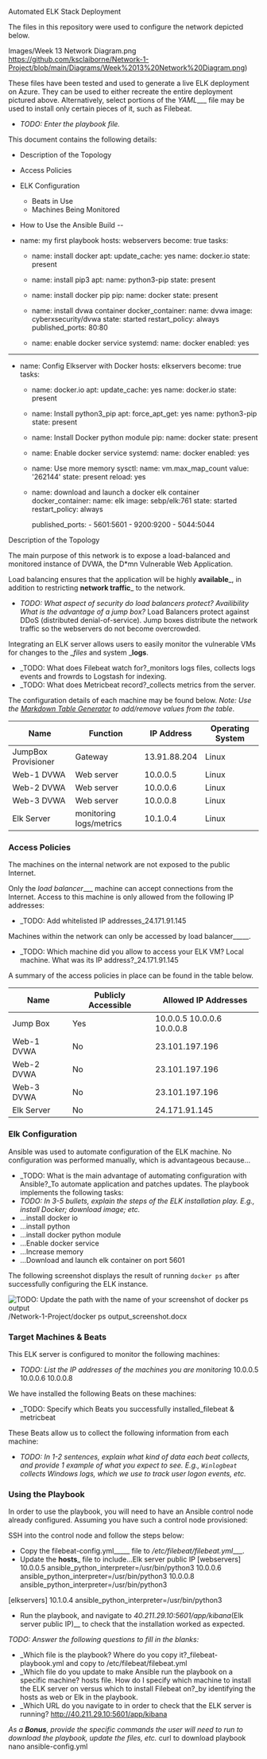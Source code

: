 Automated ELK Stack Deployment

The files in this repository were used to configure the network depicted below.

Images/Week 13 Network Diagram.png
https://github.com/ksclaiborne/Network-1-Project/blob/main/Diagrams/Week%2013%20Network%20Diagram.png)

These files have been tested and used to generate a live ELK deployment on Azure. They can be used to either recreate the entire deployment pictured above. Alternatively, select portions of the _YAML____ file may be used to install only certain pieces of it, such as Filebeat.

  - _TODO: Enter the playbook file._

This document contains the following details:
- Description of the Topology
- Access Policies
- ELK Configuration
  - Beats in Use
  - Machines Being Monitored
- How to Use the Ansible Build
--
- name: my first playbook
  hosts: webservers
  become: true
  tasks:

  - name: install docker
    apt:
      update_cache: yes
      name: docker.io
      state: present

  - name: install pip3
    apt:
      name: python3-pip
      state: present

  - name: install docker pip
    pip:
      name: docker
      state: present

  - name: install dvwa container
    docker_container:
      name: dvwa
      image: cyberxsecurity/dvwa
      state: started
      restart_policy: always
      published_ports: 80:80

  - name: enable docker service
    systemd:
      name: docker
      enabled: yes



---
  - name: Config Elkserver with Docker
    hosts: elkservers
    become: true
    tasks:
      - name: docker.io
        apt:
          update_cache: yes
          name: docker.io
          state: present

      - name: Install python3_pip
        apt:
          force_apt_get: yes
          name: python3-pip
          state: present

      - name: Install Docker python module
        pip:
          name: docker
          state: present

      - name: Enable docker service
        systemd:
          name: docker
          enabled: yes

      - name: Use more memory
        sysctl:
          name: vm.max_map_count
          value: '262144'
          state: present
          reload: yes

      - name: download and launch a docker elk container
        docker_container:
          name: elk
          image: sebp/elk:761
          state: started
          restart_policy: always

          published_ports:
            -  5601:5601
            -  9200:9200
            -  5044:5044

Description of the Topology

The main purpose of this network is to expose a load-balanced and monitored instance of DVWA, the D*mn Vulnerable Web Application.

Load balancing ensures that the application will be highly __available___, in addition to restricting __network traffic___ to the network.
- _TODO: What aspect of security do load balancers protect? Availibility What is the advantage of a jump box?_
Load Balancers protect against DDoS (distributed denial-of-service).
Jump boxes distribute the network traffic so the webservers do not become overcrowded.

Integrating an ELK server allows users to easily monitor the vulnerable VMs for changes to the __files_ and system ___logs__.
- _TODO: What does Filebeat watch for?_monitors logs files, collects logs events and frowrds to Logstash for indexing.
- _TODO: What does Metricbeat record?_collects metrics from the server.

The configuration details of each machine may be found below.
_Note: Use the [Markdown Table Generator](http://www.tablesgenerator.com/markdown_tables) to add/remove values from the table_.


| Name                	| Function               	| IP Address   	| Operating System 	|
|---------------------	|------------------------	|--------------	|------------------	|
| JumpBox Provisioner 	| Gateway                	| 13.91.88.204 	| Linux            	|
| Web-1 DVWA          	| Web server             	| 10.0.0.5     	| Linux            	|
| Web-2 DVWA          	| Web server             	| 10.0.0.6     	| Linux            	|
| Web-3 DVWA          	| Web server             	| 10.0.0.8     	| Linux            	|
| Elk Server          	| monitoring logs/metrics	| 10.1.0.4   	  | Linux            	|



### Access Policies

The machines on the internal network are not exposed to the public Internet. 

Only the _load balancer____ machine can accept connections from the Internet. Access to this machine is only allowed from the following IP addresses:
- _TODO: Add whitelisted IP addresses_24.171.91.145

Machines within the network can only be accessed by load balancer_____.
- _TODO: Which machine did you allow to access your ELK VM? Local machine. What was its IP address?_24.171.91.145

A summary of the access policies in place can be found in the table below.


| Name       | Publicly Accessible | Allowed IP Addresses       |
|------------|---------------------|----------------------------|
| Jump Box   | Yes                 | 10.0.0.5 10.0.0.6 10.0.0.8 |
| Web-1 DVWA | No                  | 23.101.197.196             |
| Web-2 DVWA | No                  | 23.101.197.196             |
| Web-3 DVWA | No                  | 23.101.197.196             |
| Elk Server | No                  | 24.171.91.145              |

### Elk Configuration

Ansible was used to automate configuration of the ELK machine. No configuration was performed manually, which is advantageous because...
- _TODO: What is the main advantage of automating configuration with Ansible?_To automate application and patches updates.
The playbook implements the following tasks:
- _TODO: In 3-5 bullets, explain the steps of the ELK installation play. E.g., install Docker; download image; etc._
- ...install docker io
- ...install python
- ...install docker python module
- ...Enable docker service
- ...Increase memory
- ...Download and launch elk container on port 5601


The following screenshot displays the result of running `docker ps` after successfully configuring the ELK instance.

![TODO: Update the path with the name of your screenshot of docker ps output](Images/docker_ps_output.png)
/Network-1-Project/docker ps output_screenshot.docx

### Target Machines & Beats
This ELK server is configured to monitor the following machines:
- _TODO: List the IP addresses of the machines you are monitoring_
10.0.0.5
10.0.0.6
10.0.0.8

We have installed the following Beats on these machines:
- _TODO: Specify which Beats you successfully installed_filebeat & metricbeat

These Beats allow us to collect the following information from each machine:
- _TODO: In 1-2 sentences, explain what kind of data each beat collects, and provide 1 example of what you expect to see. E.g., `Winlogbeat` collects Windows logs, which we use to track user logon events, etc._

### Using the Playbook
In order to use the playbook, you will need to have an Ansible control node already configured. Assuming you have such a control node provisioned: 

SSH into the control node and follow the steps below:
- Copy the filebeat-config.yml_____ file to _/etc/filebeat/filebeat.yml____.
- Update the __hosts___ file to include...Elk server public IP
[webservers]
10.0.0.5 ansible_python_interpreter=/usr/bin/python3
10.0.0.6 ansible_python_interpreter=/usr/bin/python3
10.0.0.8 ansible_python_interpreter=/usr/bin/python3

[elkservers]
10.1.0.4 ansible_python_interpreter=/usr/bin/python3
- Run the playbook, and navigate to _40.211.29.10:5601/app/kibana_(Elk server public IP)__ to check that the installation worked as expected.

_TODO: Answer the following questions to fill in the blanks:_
- _Which file is the playbook? Where do you copy it?_filebeat-playbook.yml and copy to /etc/filebeat/filebeat.yml
- _Which file do you update to make Ansible run the playbook on a specific machine? hosts file. How do I specify which machine to install the ELK server on versus which to install Filebeat on?_by identifying the hosts as web or Elk in the playbook.
- _Which URL do you navigate to in order to check that the ELK server is running? http://40.211.29.10:5601/app/kibana

_As a **Bonus**, provide the specific commands the user will need to run to download the playbook, update the files, etc._
curl to download playbook
nano ansible-config.yml

